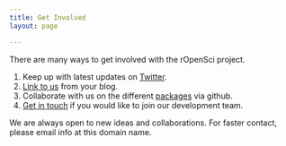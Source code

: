 ```yaml
---
title: Get Involved
layout: page

---
```


There are many ways to get involved with the rOpenSci project.

1.  Keep up with latest updates on
    [Twitter](http://ropensci.org/tweets/ "Tweets").
2.  [Link to us](http://ropensci.org/get-involved/logos/ "Logos") from
    your blog.
3.  Collaborate with us on the different
    [packages](http://ropensci.org/project-overview/ "Project Overview")
    via github.
4.  [Get in touch](http://ropensci.org/contact/ "Contact") if you would
    like to join our development team.

We are always open to new ideas and collaborations. For faster contact,
please email info at this domain name.

